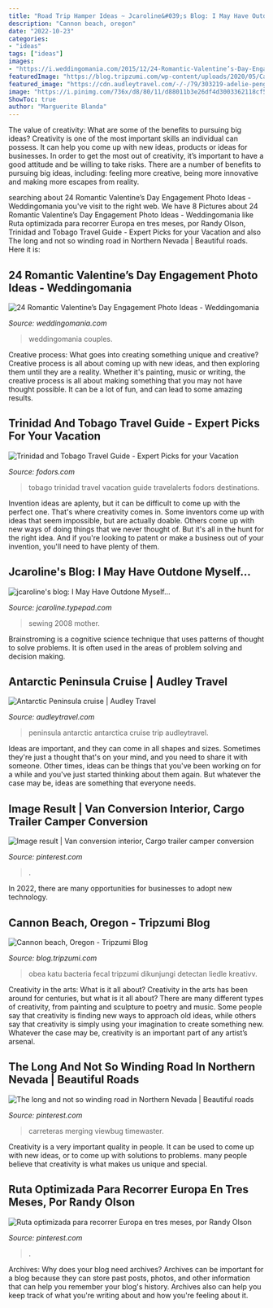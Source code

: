 ```yaml
---
title: "Road Trip Hamper Ideas ~ Jcaroline&#039;s Blog: I May Have Outdone Myself..."
description: "Cannon beach, oregon"
date: "2022-10-23"
categories:
- "ideas"
tags: ["ideas"]
images:
- "https://i.weddingomania.com/2015/12/24-Romantic-Valentine’s-Day-Engagement-Photo-Ideas23.jpg"
featuredImage: "https://blog.tripzumi.com/wp-content/uploads/2020/05/Cannon-beach-Oregon.jpg"
featured_image: "https://cdn.audleytravel.com/-/-/79/303219-adelie-penguins-antarctica.jpg"
image: "https://i.pinimg.com/736x/d8/80/11/d88011b3e26df4d3003362118cf5c65e.jpg"
ShowToc: true
author: "Marguerite Blanda"
---
```



The value of creativity: What are some of the benefits to pursuing big ideas?
Creativity is one of the most important skills an individual can possess. It can help you come up with new ideas, products or ideas for businesses. In order to get the most out of creativity, it’s important to have a good attitude and be willing to take risks. There are a number of benefits to pursuing big ideas, including: feeling more creative, being more innovative and making more escapes from reality.

	

		
searching about 24 Romantic Valentine’s Day Engagement Photo Ideas - Weddingomania you've visit to the right web. We have 8 Pictures about 24 Romantic Valentine’s Day Engagement Photo Ideas - Weddingomania like Ruta optimizada para recorrer Europa en tres meses, por Randy Olson, Trinidad and Tobago Travel Guide - Expert Picks for your Vacation and also The long and not so winding road in Northern Nevada | Beautiful roads. Here it is:
		
    
## 24 Romantic Valentine’s Day Engagement Photo Ideas - Weddingomania

<img loading=lazy src="https://i.weddingomania.com/2015/12/24-Romantic-Valentine’s-Day-Engagement-Photo-Ideas23.jpg" onerror="this.onerror=null;this.src='https://tse1.mm.bing.net/th?id=OIP.v8gbK4H0e5mHiIBT2Z96DQAAAA&amp;pid=15.1';" alt="24 Romantic Valentine’s Day Engagement Photo Ideas - Weddingomania">

_Source: weddingomania.com_

>weddingomania couples. 

	

Creative process: What goes into creating something unique and creative?
Creative process is all about coming up with new ideas, and then exploring them until they are a reality. Whether it's painting, music or writing, the creative process is all about making something that you may not have thought possible. It can be a lot of fun, and can lead to some amazing results.

    
## Trinidad And Tobago Travel Guide - Expert Picks For Your Vacation

<img loading=lazy src="https://www.fodors.com/assets/destinations/158/pigeon-point-jetty-tobago-carribean_980x650.jpg" onerror="this.onerror=null;this.src='https://tse2.mm.bing.net/th?id=OIP.yvWmYlzJTnhdBI0BtYQL3AHaE6&amp;pid=15.1';" alt="Trinidad and Tobago Travel Guide - Expert Picks for your Vacation">

_Source: fodors.com_

>tobago trinidad travel vacation guide travelalerts fodors destinations. 

	

Invention ideas are aplenty, but it can be difficult to come up with the perfect one. That's where creativity comes in. Some inventors come up with ideas that seem impossible, but are actually doable. Others come up with new ways of doing things that we never thought of. But it's all in the hunt for the right idea. And if you're looking to patent or make a business out of your invention, you'll need to have plenty of them.

    
## Jcaroline&#039;s Blog: I May Have Outdone Myself...

<img loading=lazy src="http://jcaroline.typepad.com/photos/uncategorized/2008/02/04/mother_sewing_2.jpg" onerror="this.onerror=null;this.src='https://tse4.mm.bing.net/th?id=OIP.1QzQNnjql9P-izVPAAf62QAAAA&amp;pid=15.1';" alt="jcaroline&#039;s blog: I May Have Outdone Myself...">

_Source: jcaroline.typepad.com_

>sewing 2008 mother. 

	

Brainstroming is a cognitive science technique that uses patterns of thought to solve problems. It is often used in the areas of problem solving and decision making.

    
## Antarctic Peninsula Cruise | Audley Travel

<img loading=lazy src="https://cdn.audleytravel.com/-/-/79/303219-adelie-penguins-antarctica.jpg" onerror="this.onerror=null;this.src='https://tse3.mm.bing.net/th?id=OIP.2qFXZWc8thBup5TZzhTLDAHaFS&amp;pid=15.1';" alt="Antarctic Peninsula cruise | Audley Travel">

_Source: audleytravel.com_

>peninsula antarctic antarctica cruise trip audleytravel. 

	

Ideas are important, and they can come in all shapes and sizes. Sometimes they're just a thought that's on your mind, and you need to share it with someone. Other times, ideas can be things that you've been working on for a while and you've just started thinking about them again. But whatever the case may be, ideas are something that everyone needs.

    
## Image Result | Van Conversion Interior, Cargo Trailer Camper Conversion

<img loading=lazy src="https://i.pinimg.com/736x/d8/80/11/d88011b3e26df4d3003362118cf5c65e.jpg" onerror="this.onerror=null;this.src='https://tse3.mm.bing.net/th?id=OIP.M3SQerv3CalKu4K5LCACDQAAAA&amp;pid=15.1';" alt="Image result | Van conversion interior, Cargo trailer camper conversion">

_Source: pinterest.com_

>. 

	

In 2022, there are many opportunities for businesses to adopt new technology.

    
## Cannon Beach, Oregon - Tripzumi Blog

<img loading=lazy src="https://blog.tripzumi.com/wp-content/uploads/2020/05/Cannon-beach-Oregon.jpg" onerror="this.onerror=null;this.src='https://tse1.mm.bing.net/th?id=OIP.rrUk8eSOw_3glfXJT-JGwgHaEK&amp;pid=15.1';" alt="Cannon beach, Oregon - Tripzumi Blog">

_Source: blog.tripzumi.com_

>obea katu bacteria fecal tripzumi dikunjungi detectan liedle kreativv. 

	

Creativity in the arts: What is it all about?
Creativity in the arts has been around for centuries, but what is it all about? There are many different types of creativity, from painting and sculpture to poetry and music. Some people say that creativity is finding new ways to approach old ideas, while others say that creativity is simply using your imagination to create something new. Whatever the case may be, creativity is an important part of any artist’s arsenal.

    
## The Long And Not So Winding Road In Northern Nevada | Beautiful Roads

<img loading=lazy src="https://i.pinimg.com/736x/ec/85/35/ec8535a756b515c1f9112147036c3f56--winding-road-brick-road.jpg" onerror="this.onerror=null;this.src='https://tse1.mm.bing.net/th?id=OIP.3cETcdVL8OFzu4D0XVs5BwHaLn&amp;pid=15.1';" alt="The long and not so winding road in Northern Nevada | Beautiful roads">

_Source: pinterest.com_

>carreteras merging viewbug timewaster. 

	

Creativity is a very important quality in people. It can be used to come up with new ideas, or to come up with solutions to problems. many people believe that creativity is what makes us unique and special.

    
## Ruta Optimizada Para Recorrer Europa En Tres Meses, Por Randy Olson

<img loading=lazy src="https://i.pinimg.com/736x/f4/aa/3d/f4aa3d3f73fa3b941f109d17d6d47192.jpg" onerror="this.onerror=null;this.src='https://tse3.mm.bing.net/th?id=OIP.OKVJk6u_d065VoYj-hx06gHaJ9&amp;pid=15.1';" alt="Ruta optimizada para recorrer Europa en tres meses, por Randy Olson">

_Source: pinterest.com_

>. 

	

Archives: Why does your blog need archives?
Archives can be important for a blog because they can store past posts, photos, and other information that can help you remember your blog's history. Archives also can help you keep track of what you're writing about and how you're feeling about it.

